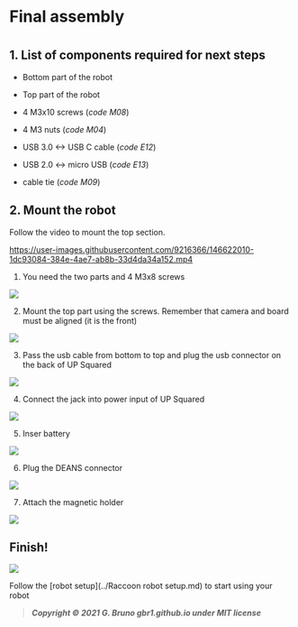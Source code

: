 # Final assembly

# 

## 1. List of components required for next steps

- Bottom part of the robot

- Top part of the robot

- 4 M3x10 screws (*code M08*)

- 4 M3 nuts (*code M04*)

- USB 3.0 <-> USB C cable (*code E12*)

- USB 2.0 <-> micro USB (*code E13*)

- cable tie (*code M09*)

## 2. Mount the robot

Follow the video to mount the top section.

https://user-images.githubusercontent.com/9216366/146622010-1dc93084-384e-4ae7-ab8b-33d4da34a152.mp4





1. You need the two parts and 4 M3x8 screws

![](../doc_images/assembly/final_steps/final_steps.001.png)

2. Mount the top part using the screws. Remember that camera and board must be aligned (it is the front)

![](../doc_images/assembly/final_steps/final_steps.002.png)

3. Pass the usb cable from bottom to top and plug the usb connector on the back of UP Squared

![](../doc_images/assembly/final_steps/final_steps.003.png)

4. Connect the jack into power input of UP Squared

![](../doc_images/assembly/final_steps/final_steps.004.png)

5. Inser battery

![](../doc_images/assembly/final_steps/final_steps.005.png)

6. Plug the DEANS connector

![](../doc_images/assembly/final_steps/final_steps.006.png)

7. Attach the magnetic holder

![](../doc_images/assembly/final_steps/final_steps.007.png)

## Finish!

![](../doc_images/assembly/final_steps/final_steps.009.png)

Follow the [robot setup](../Raccoon robot setup.md) to start using your robot

> ***Copyright © 2021 G. Bruno gbr1.github.io under MIT license***

